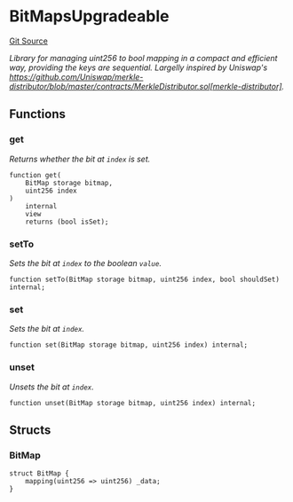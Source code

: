 # BitMapsUpgradeable
[Git Source](https://github.com/ContractLabs/foundry-bountykinds-contract/blob/67e6855d3beabdf242cc0b51d9e53b087a5235b9/src/oz-custom/oz-upgradeable/utils/structs/BitMapsUpgradeable.sol)

*Library for managing uint256 to bool mapping in a compact and efficient
way, providing the keys are sequential.
Largelly inspired by Uniswap's
https://github.com/Uniswap/merkle-distributor/blob/master/contracts/MerkleDistributor.sol[merkle-distributor].*


## Functions
### get

*Returns whether the bit at `index` is set.*


```solidity
function get(
    BitMap storage bitmap,
    uint256 index
)
    internal
    view
    returns (bool isSet);
```

### setTo

*Sets the bit at `index` to the boolean `value`.*


```solidity
function setTo(BitMap storage bitmap, uint256 index, bool shouldSet) internal;
```

### set

*Sets the bit at `index`.*


```solidity
function set(BitMap storage bitmap, uint256 index) internal;
```

### unset

*Unsets the bit at `index`.*


```solidity
function unset(BitMap storage bitmap, uint256 index) internal;
```

## Structs
### BitMap

```solidity
struct BitMap {
    mapping(uint256 => uint256) _data;
}
```

